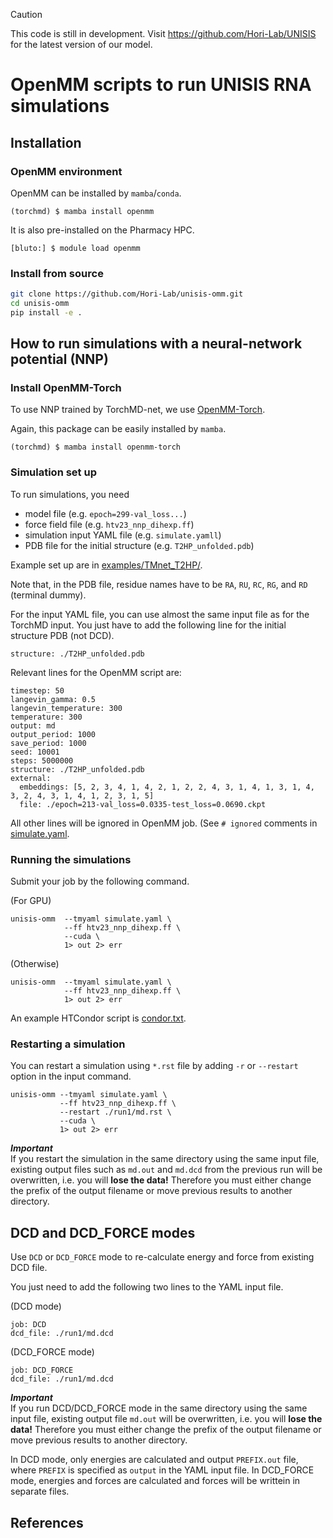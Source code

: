 > [!CAUTION]
> This code is still in development.
> Visit https://github.com/Hori-Lab/UNISIS for the latest version of our model.

# OpenMM scripts to run UNISIS RNA simulations

## Installation

### OpenMM environment

OpenMM can be installed by `mamba`/`conda`.

```
(torchmd) $ mamba install openmm
```

It is also pre-installed on the Pharmacy HPC.

```
[bluto:] $ module load openmm
```

### Install from source

```bash
git clone https://github.com/Hori-Lab/unisis-omm.git
cd unisis-omm
pip install -e .
```

## How to run simulations with a neural-network potential (NNP)

### Install OpenMM-Torch

To use NNP trained by TorchMD-net, we use [OpenMM-Torch](https://github.com/openmm/openmm-torch).

Again, this package can be easily installed by `mamba`.

```
(torchmd) $ mamba install openmm-torch
```

### Simulation set up

To run simulations, you need

- model file (e.g. `epoch=299-val_loss...`)
- force field file (e.g. `htv23_nnp_dihexp.ff`)
- simulation input YAML file (e.g. `simulate.yamll`)
- PDB file for the initial structure (e.g. `T2HP_unfolded.pdb`)

Example set up are in [examples/TMnet_T2HP/](https://github.com/Hori-Lab/sismm/tree/main/examples/TMnet_T2HP).

Note that, in the PDB file, residue names have to be `RA`, `RU`, `RC`, `RG`, and `RD` (terminal dummy).

For the input YAML file, you can use almost the same input file as for the TorchMD input. You just have to add the following line for the initial structure PDB (not DCD).

```
structure: ./T2HP_unfolded.pdb
```

Relevant lines for the OpenMM script are:

```
timestep: 50
langevin_gamma: 0.5
langevin_temperature: 300
temperature: 300
output: md
output_period: 1000
save_period: 1000
seed: 10001
steps: 5000000
structure: ./T2HP_unfolded.pdb
external:
  embeddings: [5, 2, 3, 4, 1, 4, 2, 1, 2, 2, 4, 3, 1, 4, 1, 3, 1, 4, 3, 2, 4, 3, 1, 4, 1, 2, 3, 1, 5]
  file: ./epoch=213-val_loss=0.0335-test_loss=0.0690.ckpt
```

All other lines will be ignored in OpenMM job. (See `# ignored` comments in [simulate.yaml](https://github.com/Hori-Lab/sismm/tree/main/examples/TMnet_T2HP/simulate.yaml).

### Running the simulations

Submit your job by the following command.

(For GPU)

```
unisis-omm  --tmyaml simulate.yaml \
            --ff htv23_nnp_dihexp.ff \
            --cuda \
            1> out 2> err
```

(Otherwise)

```
unisis-omm  --tmyaml simulate.yaml \
            --ff htv23_nnp_dihexp.ff \
            1> out 2> err
```

An example HTCondor script is [condor.txt](https://github.com/Hori-Lab/sismm/tree/main/examples/TMnet_T2HP/condor.txt).

### Restarting a simulation

You can restart a simulation using `*.rst` file by adding `-r` or `--restart` option in the input command.

```
unisis-omm --tmyaml simulate.yaml \
           --ff htv23_nnp_dihexp.ff \
           --restart ./run1/md.rst \
           --cuda \
           1> out 2> err
```

***Important***  
If you restart the simulation in the same directory using the same input file, existing output files such as `md.out` and `md.dcd` from the previous run will be overwritten, i.e. you will **lose the data!** Therefore you must either change the prefix of the output filename or move previous results to another directory.

## DCD and DCD_FORCE modes

Use `DCD` or `DCD_FORCE` mode to re-calculate energy and force from existing DCD file.

You just need to add the following two lines to the YAML input file.

(DCD mode)

```
job: DCD
dcd_file: ./run1/md.dcd
```

(DCD_FORCE mode)

```
job: DCD_FORCE
dcd_file: ./run1/md.dcd
```

***Important***  
If you run DCD/DCD_FORCE mode in the same directory using the same input file, existing output file `md.out` will be overwritten, i.e. you will **lose the data!** Therefore you must either change the prefix of the output filename or move previous results to another directory.

In DCD mode, only energies are calculated and output `PREFIX.out` file, where `PREFIX` is specified as `output` in the YAML input file. In DCD_FORCE mode, energies and forces are calculated and forces will be writtein in separate files.


## References


